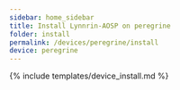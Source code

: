 ```yaml
---
sidebar: home_sidebar
title: Install Lynnrin-AOSP on peregrine
folder: install
permalink: /devices/peregrine/install
device: peregrine
---
```

{% include templates/device_install.md %}
